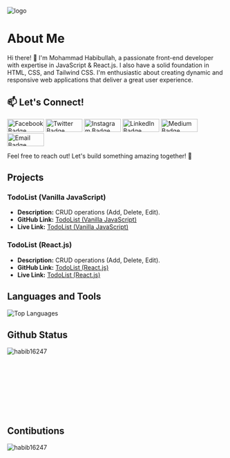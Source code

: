 ![logo](https://camo.githubusercontent.com/48ec00ed4c84e771db4a1db90b56352923a8d644452a32b434d68e97006c9337/68747470733a2f2f63686b736b696c6c732e636f6d2f77702d636f6e74656e742f75706c6f6164732f323032302f30342f504e432d416e696d617465642d42616e6e6572732e676966)
# About Me

Hi there! 👋 I'm Mohammad Habibullah, a passionate front-end developer with expertise in JavaScript & React.js. I also have a solid foundation in HTML, CSS, and Tailwind CSS. I'm enthusiastic about creating dynamic and responsive web applications that deliver a great user experience.


## 📫 Let's Connect!

[<img src="https://img.shields.io/badge/-Facebook-1877F2?style=flat-square&logo=facebook&logoColor=white" alt="Facebook Badge" width="85" height="30" >]([your_facebook_profile_url](https://www.facebook.com/profile.php?id=100087430404639))
[<img src="https://img.shields.io/badge/-Twitter-1DA1F2?style=flat-square&logo=twitter&logoColor=white" alt="Twitter Badge" width="85" height="30" >](https://twitter.com/MDHabib162470)
[<img src="https://img.shields.io/badge/-Instagram-E4405F?style=flat-square&logo=instagram&logoColor=white" alt="Instagram Badge" width="85" height="30" >](your_instagram_profile_url)
[<img src="https://img.shields.io/badge/-LinkedIn-0A66C2?style=flat-square&logo=linkedin&logoColor=white" alt="LinkedIn Badge" width="85" height="30" >](https://www.linkedin.com/in/md-habibullah-b22643259/)
[<img src="https://img.shields.io/badge/-Medium-12100E?style=flat-square&logo=medium&logoColor=white" alt="Medium Badge" width="85" height="30" >](your_medium_profile_url)
[<img src="https://img.shields.io/badge/-Email-D14836?style=flat-square&logo=gmail&logoColor=white" alt="Email Badge" width="85" height="30" >](mailto:habibullah162470@gmail.com)

Feel free to reach out! Let's build something amazing together! 🚀




## Projects

### TodoList (Vanilla JavaScript)

- **Description:** CRUD operations (Add, Delete, Edit).
- **GitHub Link:** [TodoList (Vanilla JavaScript)](https://github.com/RashedAbdullah/LogicBuild/tree/main/TodoList)
- **Live Link:** [TodoList (Vanilla JavaScript)](https://logic-build.vercel.app)

### TodoList (React.js)

- **Description:** CRUD operations (Add, Delete, Edit).
- **GitHub Link:** [TodoList (React.js)](https://github.com/RashedAbdullah/TodoList)
- **Live Link:** [TodoList (React.js)](https://todo-list-blue-one-23.vercel.app)



## Languages and Tools
<img src="https://github-readme-stats.vercel.app/api/top-langs/?username=habib16247&layout=compact" alt="Top Languages">

## Github Status
<p>&nbsp;<img align="left" src="https://github-readme-stats.vercel.app/api?username=habib16247&show_icons=true&locale=en" alt="habib16247"/></p>


<br/>
<br/>
<br/>
<br/>
<br/>
<br/>
<br/>

## Contibutions
<img align="center" src="https://github-readme-streak-stats.herokuapp.com/?user=habib16247&" alt="habib16247" />






